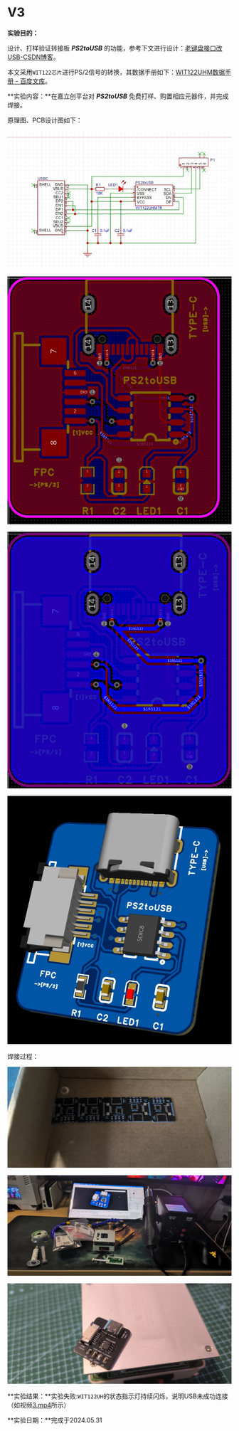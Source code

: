 # V3

**实验目的：**

设计、打样验证转接板 ***PS2toUSB*** 的功能，参考下文进行设计：[老键盘接口改USB-CSDN博客](https://blog.csdn.net/u012388993/article/details/116649875)。

本文采用`WIT122芯片`进行PS/2信号的转换，其数据手册如下：[WIT122UHM数据手册 - 百度文库](https://wenku.baidu.com/view/08846039f28583d049649b6648d7c1c708a10b8a.html?_wkts_=1715262128212)。


**实验内容：**在嘉立创平台对 ***PS2toUSB*** 免费打样、购置相应元器件，并完成焊接。

原理图、PCB设计图如下：

![a](Pics\a.png)

![b](Pics\b.png)

![c](Pics\c.png)

![d](Pics\d.png)

焊接过程：

![0](Pics\0.jpg)

![1](Pics\1.jpg)

![2](Pics\2.jpg)

**实验结果：**实验失败:`WIT122UH`的状态指示灯持续闪烁，说明USB未成功连接（如视频[3.mp4](Pics\3.mp4)所示）

**实验日期：**完成于2024.05.31

